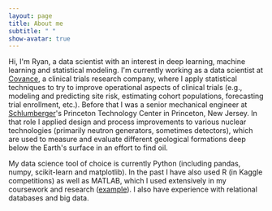 ```yaml
---
layout: page
title: About me
subtitle: " "
show-avatar: true
---
```


Hi, I'm Ryan, a data scientist with an interest in deep learning, machine learning and statistical modeling.  I'm currently working as a data scientist at [Covance](https://www.covance.com/), a clinical trials research company, where I apply statistical techniques to try to improve operational aspects of clinical trials (e.g., modeling and predicting site risk, estimating cohort populations, forecasting trial enrollment, etc.).  Before that I was a senior mechanical engineer at [Schlumberger](http://www.slb.com/)'s Princeton Technology Center in Princeton, New Jersey.  In that role I applied design and process improvements to various nuclear technologies (primarily neutron generators, sometimes detectors), which are used to measure and evaluate different geological formations deep below the Earth's surface in an effort to find oil.    

My data science tool of choice is currently Python (including pandas, numpy, scikit-learn and matplotlib).  In the past I have also used R (in Kaggle competitions) as well as MATLAB, which I used extensively in my coursework and research ([example](https://github.com/ryanpmccaffrey/DVC)).  I also have experience with relational databases and big data.
